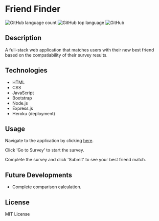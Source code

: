 # Friend Finder
![GitHub language count](https://img.shields.io/github/languages/count/beckygold/FriendFinder)
![GitHub top language](https://img.shields.io/github/languages/top/beckygold/FriendFinder)
![GitHub](https://img.shields.io/github/license/beckygold/FriendFinder)

## Description
A full-stack web application that matches users with their new best friend based on the compatiability of their survey results.

## Technologies
* HTML
* CSS 
* JavaScript
* Bootstrap
* Node.js
* Express.js
* Heroku (deployment)

## Usage
Navigate to the application by clicking [here](https://shielded-lake-11024.herokuapp.com/).

Click 'Go to Survey' to start the survey.

Complete the survey and click 'Submit' to see your best friend match.

## Future Developments
* Complete comparison calculation.

## License
MIT License